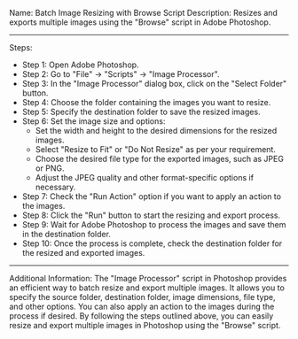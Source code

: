 Name: Batch Image Resizing with Browse Script
Description: Resizes and exports multiple images using the "Browse" script in Adobe Photoshop.

---
Steps:
  - Step 1: Open Adobe Photoshop.
  - Step 2: Go to "File" -> "Scripts" -> "Image Processor".
  - Step 3: In the "Image Processor" dialog box, click on the "Select Folder" button.
  - Step 4: Choose the folder containing the images you want to resize.
  - Step 5: Specify the destination folder to save the resized images.
  - Step 6: Set the image size and options:
    - Set the width and height to the desired dimensions for the resized images.
    - Select "Resize to Fit" or "Do Not Resize" as per your requirement.
    - Choose the desired file type for the exported images, such as JPEG or PNG.
    - Adjust the JPEG quality and other format-specific options if necessary.
  - Step 7: Check the "Run Action" option if you want to apply an action to the images.
  - Step 8: Click the "Run" button to start the resizing and export process.
  - Step 9: Wait for Adobe Photoshop to process the images and save them in the destination folder.
  - Step 10: Once the process is complete, check the destination folder for the resized and exported images.

----
Additional Information: The "Image Processor" script in Photoshop provides an efficient way to batch resize and export multiple images. It allows you to specify the source folder, destination folder, image dimensions, file type, and other options. You can also apply an action to the images during the process if desired. By following the steps outlined above, you can easily resize and export multiple images in Photoshop using the "Browse" script.

